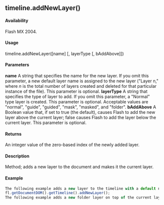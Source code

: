 ## timeline.addNewLayer()

#### Availability

Flash MX 2004.

#### Usage

timeline.addNewLayer(\[name\] \[, layerType \[, bAddAbove\]\])

#### Parameters

**name** A string that specifies the name for the new layer. If you omit this parameter, a new default layer name is assigned to the new layer ("Layer n," where *n* is the total number of layers created and deleted for that particular instance of the file). This parameter is optional.
**layerType** A string that specifies the type of layer to add. If you omit this parameter, a "Normal" type layer is created. This parameter is optional. Acceptable values are "normal", "guide", "guided", "mask", "masked", and "folder".
**bAddAbove** A Boolean value that, if set to true (the default), causes Flash to add the new layer above the current layer;
false causes Flash to add the layer below the current layer. This parameter is optional.

#### Returns

An integer value of the zero-based index of the newly added layer.

#### Description

Method; adds a new layer to the document and makes it the current layer.

#### Example

```javascript
The following example adds a new layer to the timeline with a default name generated by Flash:
fl.getDocumentDOM().getTimeline().addNewLayer();
The following example adds a new folder layer on top of the current layer and names it Folder1: fl.getDocumentDOM().getTimeline().addNewLayer("Folder1", "folder", true);

```